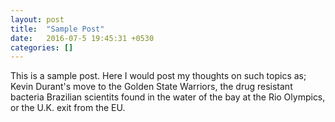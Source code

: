 ```yaml
---
layout: post
title:  "Sample Post"
date:   2016-07-5 19:45:31 +0530
categories: []
---
```

This is a sample post. Here I would post my thoughts on such topics as; Kevin Durant's move to the Golden State Warriors, the drug resistant bacteria Brazilian scientits found in the water of the bay at the Rio Olympics, or the U.K. exit from the EU.
